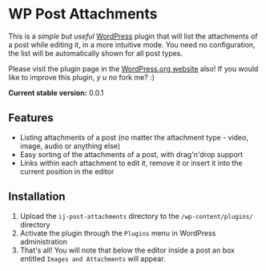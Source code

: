 WP Post Attachments
===================

This is a _simple but useful_ [WordPress](http://wordpress.org) plugin that will list the attachments of a post while editing it, in a more intuitive mode.
You need no configuration, the list will be automatically shown for all post types.

Please visit the plugin page in the [WordPress.org website](http://wordpress.org/extend/plugins/ij-post-attachments) also!
If you would like to improve this plugin, _y u no_ fork me? :)

__Current stable version:__ 0.0.1

Features
---
* Listing attachments of a post (no matter the attachment type - video, image, audio or anything else)
* Easy sorting of the attachments of a post, with drag'n'drop support
* Links within each attachment to edit it, remove it or insert it into the current position in the editor

Installation
---
1. Upload the `ij-post-attachments` directory to the `/wp-content/plugins/` directory
1. Activate the plugin through the `Plugins` menu in WordPress administration
1. That's all! You will note that below the editor inside a post an box entitled `Images and Attachments` will appear.
